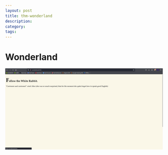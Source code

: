 ```yaml
---
layout: post
title: thm-wonderland
description:
category:
tags:
---
```

# Wonderland 
<img src="/assets/images/Wonderland-1.png" alt="">
